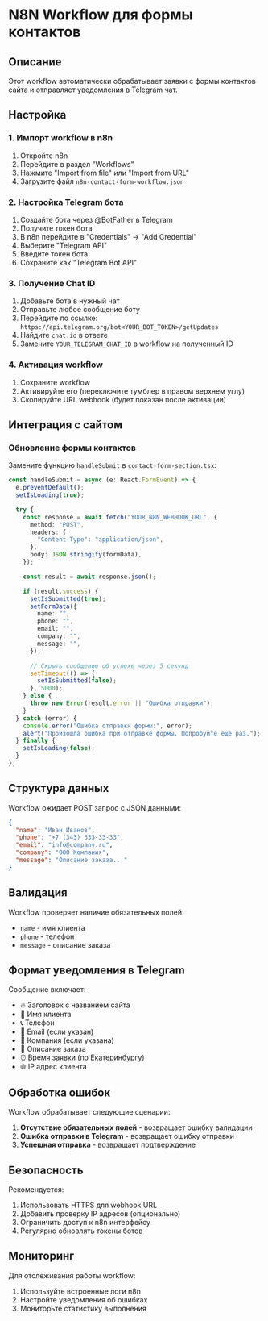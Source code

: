 # N8N Workflow для формы контактов

## Описание

Этот workflow автоматически обрабатывает заявки с формы контактов сайта и отправляет уведомления в Telegram чат.

## Настройка

### 1. Импорт workflow в n8n

1. Откройте n8n
2. Перейдите в раздел "Workflows"
3. Нажмите "Import from file" или "Import from URL"
4. Загрузите файл `n8n-contact-form-workflow.json`

### 2. Настройка Telegram бота

1. Создайте бота через @BotFather в Telegram
2. Получите токен бота
3. В n8n перейдите в "Credentials" → "Add Credential"
4. Выберите "Telegram API"
5. Введите токен бота
6. Сохраните как "Telegram Bot API"

### 3. Получение Chat ID

1. Добавьте бота в нужный чат
2. Отправьте любое сообщение боту
3. Перейдите по ссылке: `https://api.telegram.org/bot<YOUR_BOT_TOKEN>/getUpdates`
4. Найдите `chat.id` в ответе
5. Замените `YOUR_TELEGRAM_CHAT_ID` в workflow на полученный ID

### 4. Активация workflow

1. Сохраните workflow
2. Активируйте его (переключите тумблер в правом верхнем углу)
3. Скопируйте URL webhook (будет показан после активации)

## Интеграция с сайтом

### Обновление формы контактов

Замените функцию `handleSubmit` в `contact-form-section.tsx`:

```typescript
const handleSubmit = async (e: React.FormEvent) => {
  e.preventDefault();
  setIsLoading(true);

  try {
    const response = await fetch("YOUR_N8N_WEBHOOK_URL", {
      method: "POST",
      headers: {
        "Content-Type": "application/json",
      },
      body: JSON.stringify(formData),
    });

    const result = await response.json();

    if (result.success) {
      setIsSubmitted(true);
      setFormData({
        name: "",
        phone: "",
        email: "",
        company: "",
        message: "",
      });

      // Скрыть сообщение об успехе через 5 секунд
      setTimeout(() => {
        setIsSubmitted(false);
      }, 5000);
    } else {
      throw new Error(result.error || "Ошибка отправки");
    }
  } catch (error) {
    console.error("Ошибка отправки формы:", error);
    alert("Произошла ошибка при отправке формы. Попробуйте еще раз.");
  } finally {
    setIsLoading(false);
  }
};
```

## Структура данных

Workflow ожидает POST запрос с JSON данными:

```json
{
  "name": "Иван Иванов",
  "phone": "+7 (343) 333-33-33",
  "email": "info@company.ru",
  "company": "ООО Компания",
  "message": "Описание заказа..."
}
```

## Валидация

Workflow проверяет наличие обязательных полей:

- `name` - имя клиента
- `phone` - телефон
- `message` - описание заказа

## Формат уведомления в Telegram

Сообщение включает:

- 🔥 Заголовок с названием сайта
- 👤 Имя клиента
- 📞 Телефон
- 📧 Email (если указан)
- 🏢 Компания (если указана)
- 📝 Описание заказа
- ⏰ Время заявки (по Екатеринбургу)
- 🌐 IP адрес клиента

## Обработка ошибок

Workflow обрабатывает следующие сценарии:

1. **Отсутствие обязательных полей** - возвращает ошибку валидации
2. **Ошибка отправки в Telegram** - возвращает ошибку отправки
3. **Успешная отправка** - возвращает подтверждение

## Безопасность

Рекомендуется:

1. Использовать HTTPS для webhook URL
2. Добавить проверку IP адресов (опционально)
3. Ограничить доступ к n8n интерфейсу
4. Регулярно обновлять токены ботов

## Мониторинг

Для отслеживания работы workflow:

1. Используйте встроенные логи n8n
2. Настройте уведомления об ошибках
3. Мониторьте статистику выполнения
